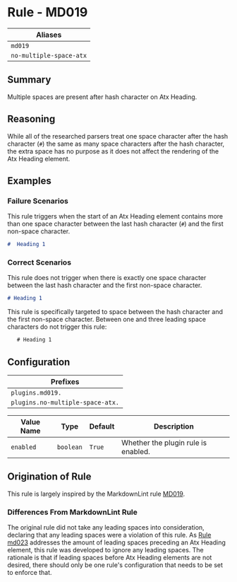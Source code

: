 # Rule - MD019

| Aliases |
| --- |
| `md019` |
| `no-multiple-space-atx` |

## Summary

Multiple spaces are present after hash character on Atx Heading.

## Reasoning

While all of the researched parsers treat one space character after
the hash character (`#`) the same as many space characters after the
hash character, the extra space has no purpose as it does not affect
the rendering of the Atx Heading element.

## Examples

### Failure Scenarios

This rule triggers when the start of an Atx Heading element contains more
than one space character between the last hash character (`#`) and
the first non-space character.

```Markdown
#  Heading 1
```

### Correct Scenarios

This rule does not trigger when there is exactly one space character
between the last hash character and the first non-space character.

```Markdown
# Heading 1
```

This rule is specifically targeted to space between the hash character
and the first non-space character.  Between one and three leading space
characters do not trigger this rule:

```Markdown
   # Heading 1
```

## Configuration

| Prefixes |
| --- |
| `plugins.md019.` |
| `plugins.no-multiple-space-atx.` |

| Value Name | Type | Default | Description |
| -- | -- | -- | -- |
| `enabled` | `boolean` | `True` | Whether the plugin rule is enabled. |

## Origination of Rule

This rule is largely inspired by the MarkdownLint rule
[MD019](https://github.com/DavidAnson/markdownlint/blob/master/doc/Rules.md#md019---multiple-spaces-after-hash-on-atx-style-heading).

### Differences From MarkdownLint Rule

The original rule did not take any leading spaces into consideration,
declaring that any leading spaces were a violation of this rule.  As
[Rule md023](https://github.com/jackdewinter/pymarkdown/blob/main/docs/rule_md023.md)
addresses the amount of leading spaces preceding an Atx Heading element,
this rule was developed to ignore any leading spaces.  The rationale is
that if leading spaces before Atx Heading elements are not desired, there
should only be one rule's configuration that needs to be set to
enforce that.
